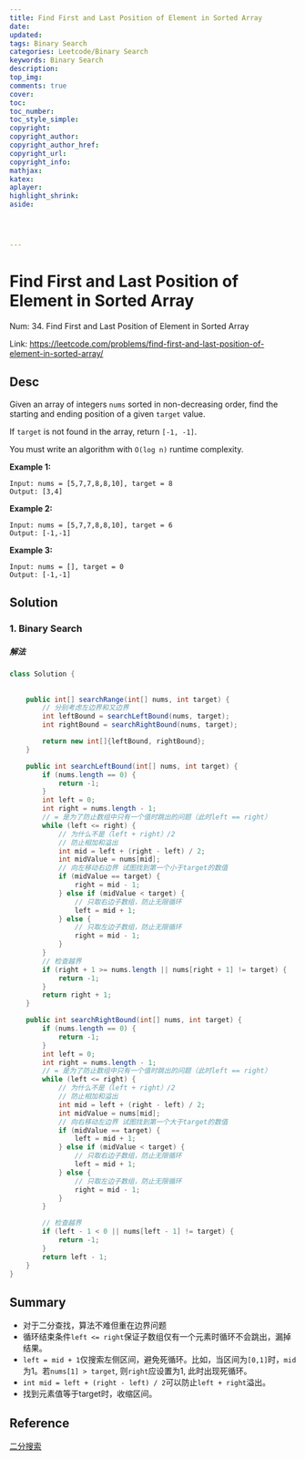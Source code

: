 ```yaml
---
title: Find First and Last Position of Element in Sorted Array
date: 
updated:
tags: Binary Search
categories: Leetcode/Binary Search
keywords: Binary Search
description:
top_img:
comments: true
cover:
toc:
toc_number:
toc_style_simple:
copyright:
copyright_author:
copyright_author_href:
copyright_url:
copyright_info:
mathjax:
katex:
aplayer:
highlight_shrink:
aside:




---
```


# Find First and Last Position of Element in Sorted Array

Num: 34. Find First and Last Position of Element in Sorted Array

Link: https://leetcode.com/problems/find-first-and-last-position-of-element-in-sorted-array/



## Desc

Given an array of integers `nums` sorted in non-decreasing order, find the starting and ending position of a given `target` value.

If `target` is not found in the array, return `[-1, -1]`.

You must write an algorithm with `O(log n)` runtime complexity.

 

**Example 1:**

```
Input: nums = [5,7,7,8,8,10], target = 8
Output: [3,4]
```

**Example 2:**

```
Input: nums = [5,7,7,8,8,10], target = 6
Output: [-1,-1]
```

**Example 3:**

```
Input: nums = [], target = 0
Output: [-1,-1]
```

 

## Solution

### 1. Binary Search

##### 解法 

```java
class Solution {
  
  
    public int[] searchRange(int[] nums, int target) {
        // 分别考虑左边界和又边界
        int leftBound = searchLeftBound(nums, target);
        int rightBound = searchRightBound(nums, target);

        return new int[]{leftBound, rightBound};
    }

    public int searchLeftBound(int[] nums, int target) {
        if (nums.length == 0) {
            return -1;
        }
        int left = 0;
        int right = nums.length - 1;
        // = 是为了防止数组中只有一个值时跳出的问题（此时left == right）
        while (left <= right) {
            // 为什么不是（left + right）/2
            // 防止相加和溢出
            int mid = left + (right - left) / 2;
            int midValue = nums[mid];
            // 向左移动右边界 试图找到第一个小于target的数值
            if (midValue == target) {
                right = mid - 1;
            } else if (midValue < target) {
                // 只取右边子数组，防止无限循环
                left = mid + 1;
            } else {
                // 只取左边子数组，防止无限循环
                right = mid - 1;
            }
        }
        // 检查越界
        if (right + 1 >= nums.length || nums[right + 1] != target) {
            return -1;
        }
        return right + 1;
    }

    public int searchRightBound(int[] nums, int target) {
        if (nums.length == 0) {
            return -1;
        }
        int left = 0;
        int right = nums.length - 1;
        // = 是为了防止数组中只有一个值时跳出的问题（此时left == right）
        while (left <= right) {
            // 为什么不是（left + right）/2
            // 防止相加和溢出
            int mid = left + (right - left) / 2;
            int midValue = nums[mid];
            // 向右移动左边界 试图找到第一个大于target的数值
            if (midValue == target) {
                left = mid + 1;
            } else if (midValue < target) {
                // 只取右边子数组，防止无限循环
                left = mid + 1;
            } else {
                // 只取左边子数组，防止无限循环
                right = mid - 1;
            }
        }

        // 检查越界
        if (left - 1 < 0 || nums[left - 1] != target) {
            return -1;
        }
        return left - 1;
    }
}
```

   

## Summary

- 对于二分查找，算法不难但重在边界问题
- 循环结束条件`left <= right`保证子数组仅有一个元素时循环不会跳出，漏掉结果。
- `left = mid + 1`仅搜索左侧区间，避免死循环。比如，当区间为`[0,1]`时，`mid`为1。若`nums[1] > target`, 则`right`应设置为1, 此时出现死循环。
- `int mid = left + (right - left) / 2`可以防止`left + right`溢出。
- 找到元素值等于target时，收缩区间。





## Reference

[二分搜索](https://labuladong.github.io/algo/1/10/)

